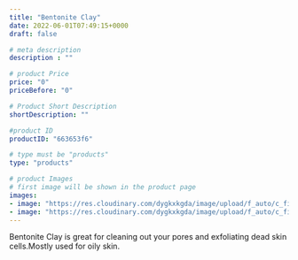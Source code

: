 ```yaml
---
title: "Bentonite Clay"
date: 2022-06-01T07:49:15+0000
draft: false

# meta description
description : ""

# product Price
price: "0"
priceBefore: "0"

# Product Short Description
shortDescription: ""

#product ID
productID: "663653f6"

# type must be "products"
type: "products"

# product Images
# first image will be shown in the product page
images:
- image: "https://res.cloudinary.com/dygkxkgda/image/upload/f_auto/c_fill,fl_progressive,q_auto:good,w_640,h_427/product-images/1kIu-GG9ByhfA3UGD53JEli6Kw94A5w9D"
- image: "https://res.cloudinary.com/dygkxkgda/image/upload/f_auto/c_fill,fl_progressive,q_auto:good,w_640,h_427/product-images/1mVCtvuK675IgkTQukVTmXUxdhWQfuRtQ"
---
```


Bentonite Clay is great for cleaning out your pores and exfoliating dead skin cells.Mostly used for oily skin.
